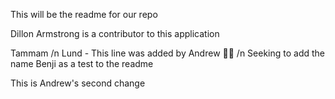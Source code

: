 This will be the readme for our repo






Dillon Armstrong is a contributor to this application

Tammam /n
Lund - This line was added by Andrew 👋🏻 /n
Seeking to add the name Benji as a test to the readme



This is Andrew's second change